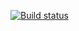 [![Build status](https://ci.appveyor.com/api/projects/status/7g476o0gv9ed6nou?svg=true)](https://ci.appveyor.com/project/lokky55/aut-task22-card-delivery)
